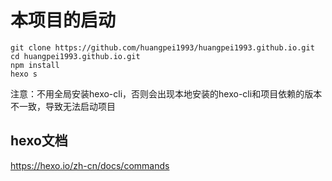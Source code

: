 # 本项目的启动

```shell
git clone https://github.com/huangpei1993/huangpei1993.github.io.git
cd huangpei1993.github.io.git
npm install
hexo s
```

注意：不用全局安装hexo-cli，否则会出现本地安装的hexo-cli和项目依赖的版本不一致，导致无法启动项目

## hexo文档

https://hexo.io/zh-cn/docs/commands